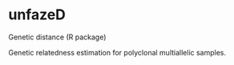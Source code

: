 # unfazeD
Genetic distance (R package)

Genetic relatedness estimation for polyclonal multiallelic samples.
